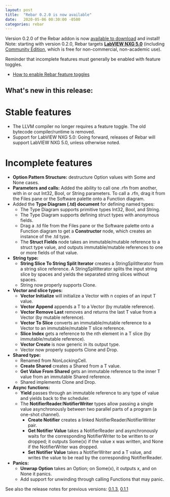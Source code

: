 ```yaml
---
layout: post
title:  "Rebar 0.2.0 is now available"
date:   2020-05-06 00:30:00 -0500
categories: rebar
---
```


Version 0.2.0 of the Rebar addon is now [available to download](...) and install! Note: starting with version 0.2.0, Rebar targets **[LabVIEW NXG 5.0](https://www.ni.com/en-us/shop/labview/labview-nxg.html)** (including [Community Edition](https://www.ni.com/en-us/support/downloads/software-products/download.labview-nxg-community.html#342195), which is free for non-commercial, non-academic use).

Reminder that incomplete features must generally be enabled with feature toggles.
* [How to enable Rebar feature toggles](https://github.com/rebarlang/rebar/wiki/EnableFeatureToggles)

## What's new in this release:

# Stable features
* The LLVM compiler no longer requires a feature toggle. The old bytecode compiler/runtime is removed.
* Support for LabVIEW NXG 5.0: Going forward, releases of Rebar will support LabVIEW NXG 5.0, unless otherwise noted.

# Incomplete features
* **Option Pattern Structure:** destructure Option values with Some and None cases.
* **Parameters and calls:** Added the ability to call one .rfn from another, with in or out Int32, Bool, or String parameters. To call a .rfn, drag it from the Files pane or the Software palette onto a Function diagram.
* Added the **Type Diagram (.td) document** for defining named types:
  * The Type Diagram supports primitive types Int32, Bool, and String.
  * The Type Diagram supports defining struct types with anonymous fields.
  * Drag a .td file from the Files pane or the Software palette onto a Function diagram to get a **Constructor** node, which creates an instance of the .td type.
  * The **Struct Fields** node takes an immutable/mutable reference to a struct type value, and outputs immutable/mutable references to one or more fields of that value.
* **String type:**
  * **String Slice To String Split Iterator** creates a StringSplitIterator from a string slice reference. A StringSplitIterator splits the input string slice by spaces and yields the separated string slices without spaces.
  * String now properly supports Clone.
* **Vector and slice types:**
  * **Vector Initialize** will initialize a Vector<T> with n copies of an input T value.
  * **Vector Append** appends a T to a Vector<T> (by mutable reference).
  * **Vector Remove Last** removes and returns the last T value from a Vector<T> (by mutable reference).
  * **Vector To Slice** converts an immutable/mutable reference to a Vector<T> to an immutable/mutable T slice reference.
  * **Slice Index** gets a reference to the nth element in a T slice (by immutable/mutable reference).
  * **Vector Create** is now generic in its output type.
  * Vector now properly supports Clone and Drop.
* **Shared type:**
  * Renamed from NonLockingCell.
  * **Create Shared** creates a Shared<T> from a T value.
  * **Get Value From Shared** gets an immutable reference to the inner T value from an immutable Shared<T> reference.
  * Shared implements Clone and Drop.
* **Async functions:**
  * **Yield** passes through an immutable reference to any type of value and yields back to the scheduler.
  * The **NotifierReader**/**NotifierWriter** types allow passing a single value asynchronously between two parallel parts of a program (a one-shot channel).
    * **Create Notifier** creates a linked NotifierReader<T>/NotifierWriter<T> pair.
	* **Get Notifier Value** takes a NotifierReader and asynchronously waits for the corresponding NotifierWriter to be written to or dropped; it outputs Some(x) if the value x was written, and None if the NotifierWriter was dropped.
	* **Set Notifier Value** takes a NotifierWriter<T> and a T value, and writes the value to be read by the corresponding NotifierReader.
* **Panics:**
  * **Unwrap Option** takes an Option<T>; on Some(x), it outputs x, and on None it panics.
  * Add support for unwinding through calling Functions that may panic.
  
See also the release notes for previous versions: [0.1.3](https://benleedom.github.io/blog/version-0-1-3-available), [0.1.1](https://benleedom.github.io/blog/version-0-1-1-available)
